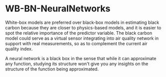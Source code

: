 # WB-BN-NeuralNetworks

White-box models are preferred over black-box models in estimating black carbon because they are closer to physics-based models, and it is easier to spot the relative importance of the predictor variable. The black carbon model could serve as a virtual sensor integrating into air quality network in support with real measurements, so as to complement the current air quality index.


A neural network is a black box in the sense that while it can approximate any function, studying its structure won't give you any insights on the structure of the function being approximated.
